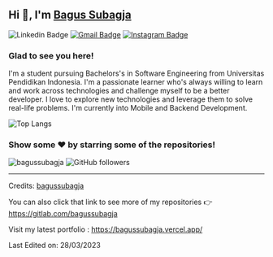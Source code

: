 ## Hi 👋, I'm [Bagus Subagja](https://www.linkedin.com/in/bagussubagja/)


![Linkedin Badge](https://img.shields.io/badge/LinkedIn-blue?style=flat&logo=linkedin&labelColor=blue&link=https://www.linkedin.com/in/bagussubagja/) [![Gmail Badge](https://img.shields.io/badge/Gmail-red?style=flat-square&logo=Gmail&logoColor=white&link=mailto:bagussubagja17@gmail.com)](mailto:bagussubagja17@gmail.com)  [![Instagram Badge](https://img.shields.io/badge/-Instagram-E4405F?style=flat&logo=instagram&logoColor=white&link=https://instagram.com/_bagussubagja/)](https://instagram.com/_bagussubagja)

### Glad to see you here! &nbsp;

I'm a student pursuing Bachelors's in Software Engineering from Universitas Pendidikan Indonesia. I'm a passionate learner who's always willing to learn and work across technologies and challenge myself to be a better developer. I love to explore new technologies and leverage them to solve real-life problems. I'm currently into Mobile and Backend Development.

![Top Langs](https://github-readme-stats.vercel.app/api/top-langs/?username=bagussubagja)
### Show some ❤️ by starring some of the repositories!

</div>

<img src="https://komarev.com/ghpvc/?username=bagussubagja&label=Profile%20views&color=0e75b6&style=flat" alt="bagussubagja" /> ![GitHub followers](https://img.shields.io/github/followers/bagussubagja)

------
Credits: [bagussubagja](https://github.com/bagussubagja)

You can also click that link to see more of my repositories 👉 https://gitlab.com/bagussubagja

Visit my latest portfolio : https://bagussubagja.vercel.app/

Last Edited on: 28/03/2023
